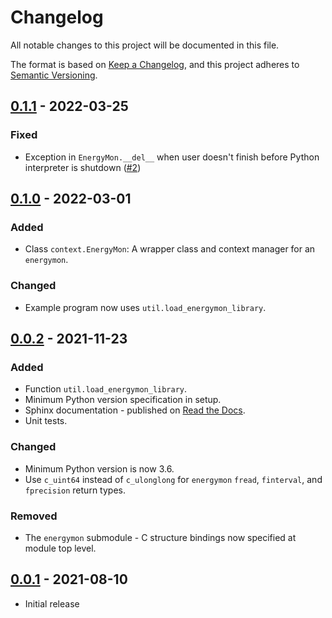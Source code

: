 # Changelog
All notable changes to this project will be documented in this file.

The format is based on [Keep a Changelog](https://keepachangelog.com/en/1.0.0/),
and this project adheres to [Semantic Versioning](https://semver.org/spec/v2.0.0.html).

## [0.1.1] - 2022-03-25

### Fixed
- Exception in `EnergyMon.__del__` when user doesn't finish before Python interpreter is shutdown ([#2])


## [0.1.0] - 2022-03-01

### Added
- Class `context.EnergyMon`: A wrapper class and context manager for an `energymon`.

### Changed
- Example program now uses `util.load_energymon_library`.


## [0.0.2] - 2021-11-23

### Added
- Function `util.load_energymon_library`.
- Minimum Python version specification in setup.
- Sphinx documentation - published on [Read the Docs](https://energymon-py.readthedocs.io/).
- Unit tests.

### Changed
- Minimum Python version is now 3.6.
- Use `c_uint64` instead of `c_ulonglong` for `energymon` `fread`, `finterval`, and `fprecision` return types.

### Removed
- The `energymon` submodule - C structure bindings now specified at module top level.


## [0.0.1] - 2021-08-10

- Initial release

[0.1.1]: https://github.com/energymon/energymon-py/compare/v0.1.0...v0.1.1
[0.1.0]: https://github.com/energymon/energymon-py/compare/v0.0.2...v0.1.0
[0.0.2]: https://github.com/energymon/energymon-py/compare/v0.0.1...v0.0.2
[0.0.1]: https://github.com/energymon/energymon-py/releases/tag/v0.0.1
[#2]: https://github.com/energymon/energymon-py/issues/2
